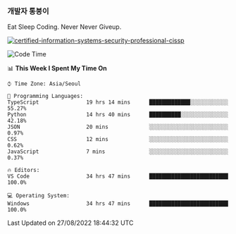 ### 개발자 통붕이
Eat Sleep Coding.
Never Never Giveup.

[![certified-information-systems-security-professional-cissp](https://user-images.githubusercontent.com/44606727/157613689-acd84ec6-5f8f-4e79-89d9-a8d51f033634.png)](https://www.credly.com/badges/f394a010-85a0-450b-9136-8043af01d71c/public_url)

<!--START_SECTION:waka-->
![Code Time](http://img.shields.io/badge/Code%20Time-1%2C006%20hrs%2027%20mins-blue)

📊 **This Week I Spent My Time On** 

```text
⌚︎ Time Zone: Asia/Seoul

💬 Programming Languages: 
TypeScript               19 hrs 14 mins      █████████████░░░░░░░░░░░░   55.27% 
Python                   14 hrs 40 mins      ██████████░░░░░░░░░░░░░░░   42.18% 
JSON                     20 mins             ░░░░░░░░░░░░░░░░░░░░░░░░░   0.97% 
CSS                      12 mins             ░░░░░░░░░░░░░░░░░░░░░░░░░   0.62% 
JavaScript               7 mins              ░░░░░░░░░░░░░░░░░░░░░░░░░   0.37%

🔥 Editors: 
VS Code                  34 hrs 47 mins      █████████████████████████   100.0%

💻 Operating System: 
Windows                  34 hrs 47 mins      █████████████████████████   100.0%

```


 Last Updated on 27/08/2022 18:44:32 UTC
<!--END_SECTION:waka-->
